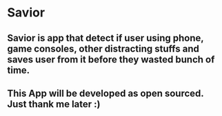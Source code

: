 # Savior

## Savior is app that detect if user using phone, game consoles, other distracting stuffs and saves user from it before they wasted bunch of time.
## This App will be developed as open sourced. Just thank me later :)
